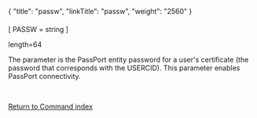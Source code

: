 {
    "title": "passw",
    "linkTitle": "passw",
    "weight": "2560"
}<span id="passw"></span>

#### 

\[ PASSW = string \]

length=64

The parameter is the PassPort entity password for a user's certificate (the password that corresponds with the USERCID). This parameter enables PassPort connectivity.

 

[Return to Command index](../../)

